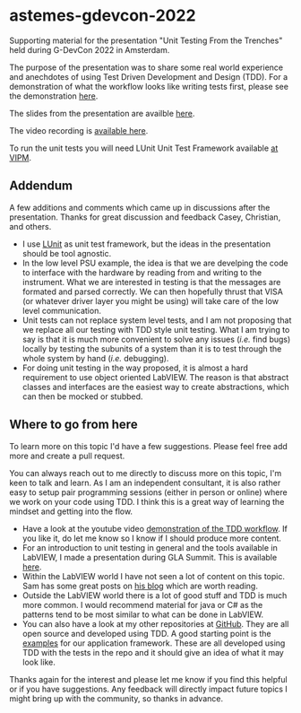 # astemes-gdevcon-2022
Supporting material for the presentation "Unit Testing From the Trenches" held during G-DevCon 2022 in Amsterdam.

The purpose of the presentation was to share some real world experience and anechdotes of using Test Driven Development and Design (TDD).
For a demonstration of what the workflow looks like writing tests first, please see the demonstration [here](https://youtu.be/cgOtv9jrpvc).

The slides from the presentation are availble [here](https://github.com/Astemes/astemes-gdevcon-2022/blob/main/Presentation/Unit%20Testing%20from%20the%20Trenches.pdf).

The video recording is [available here](https://youtu.be/6cfifZbhZsE).

To run the unit tests you will need LUnit Unit Test Framework available [at VIPM](https://www.vipm.io/package/astemes_lib_lunit/).

## Addendum

A few additions and comments which came up in discussions after the presentation.
Thanks for great discussion and feedback Casey, Christian, and others.

- I use [LUnit](https://www.vipm.io/package/astemes_lib_lunit/) as unit test framework, but the ideas in the presentation should be tool agnostic.
- In the low level PSU example, the idea is that we are develping the code to interface with the hardware by reading from and writing to the instrument. What we are interested in testing is that the messages are formated and parsed correctly. We can then hopefully thrust that VISA (or whatever driver layer you might be using) will take care of the low level communication.
- Unit tests can not replace system level tests, and I am not proposing that we replace all our testing with TDD style unit testing. What I am trying to say is that it is much more convenient to solve any issues (*i.e.* find bugs) locally by testing the subunits of a system than it is to test through the whole system by hand (*i.e.* debugging). 
- For doing unit testing in the way proposed, it is almost a hard requirement to use object oriented LabVIEW. The reason is that abstract classes and interfaces are the easiest way to create abstractions, which can then be mocked or stubbed.

## Where to go from here

To learn more on this topic I'd have a few suggestions. Please feel free add more and create a pull request. 

You can always reach out to me directly to discuss more on this topic, I'm keen to talk and learn. 
As I am an independent consultant, it is also rather easy to setup pair programming sessions (either in person or online) where we work on your code using TDD.
I think this is a great way of learning the mindset and getting into the flow.

- Have a look at the youtube video [demonstration of the TDD workflow](https://youtu.be/cgOtv9jrpvc). If you like it, do let me know so I know if I should produce more content.
- For an introduction to unit testing in general and the tools available in LabVIEW, I made a presentation during GLA Summit. This is available [here](https://www.youtube.com/watch?v=Kys_w2RNffw&t=1111s).
- Within the LabVIEW world I have not seen a lot of content on this topic. Sam has some great posts on [his blog](https://blog.sasworkshops.com/) which are worth reading.
- Outside the LabVIEW world there is a lot of good stuff and TDD is much more common. I would recommend material for java or C# as the patterns tend to be most similar to what can be done in LabVIEW. 
- You can also have a look at my other repositories at [GitHub](https://github.com/astemes). They are all open source and developed using TDD. A good starting point is the [examples](https://github.com/Astemes/astemes-triarc-examples) for our application framework. These are all developed using TDD with the tests in the repo and it should give an idea of what it may look like.

Thanks again for the interest and please let me know if you find this helpful or if you have suggestions.
Any feedback will directly impact future topics I might bring up with the community, so thanks in advance.
